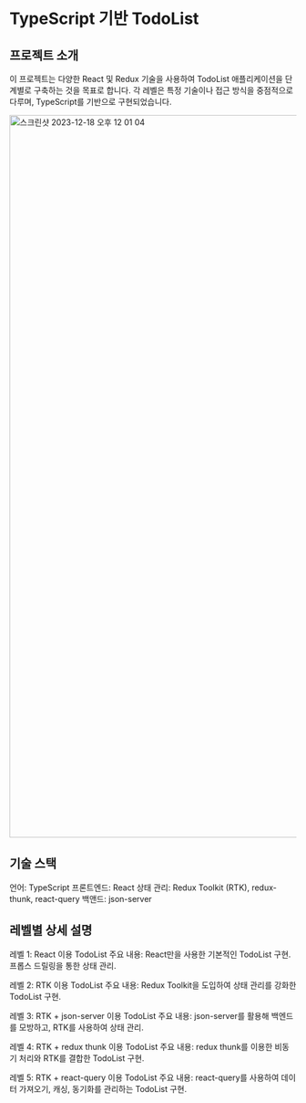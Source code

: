 # TypeScript 기반 TodoList #
## 프로젝트 소개 ##
이 프로젝트는 다양한 React 및 Redux 기술을 사용하여 TodoList 애플리케이션을 단계별로 구축하는 것을 목표로 합니다. 각 레벨은 특정 기술이나 접근 방식을 중점적으로 다루며, TypeScript를 기반으로 구현되었습니다.

<img width="1266" alt="스크린샷 2023-12-18 오후 12 01 04" src="https://github.com/Solyi-Park/TypeScript-ASSIGNMENT/assets/121113217/0c46c8bb-05b2-4a4b-b8f7-7b00efd31afc">

## 기술 스택 ##
언어: TypeScript
프론트엔드: React
상태 관리: Redux Toolkit (RTK), redux-thunk, react-query
백앤드: json-server

## 레벨별 상세 설명 ##
레벨 1: React 이용 TodoList
주요 내용: React만을 사용한 기본적인 TodoList 구현. 프롭스 드릴링을 통한 상태 관리.

레벨 2: RTK 이용 TodoList
주요 내용: Redux Toolkit을 도입하여 상태 관리를 강화한 TodoList 구현.

레벨 3: RTK + json-server 이용 TodoList
주요 내용: json-server를 활용해 백엔드를 모방하고, RTK를 사용하여 상태 관리.

레벨 4: RTK + redux thunk 이용 TodoList
주요 내용: redux thunk를 이용한 비동기 처리와 RTK를 결합한 TodoList 구현.

레벨 5: RTK + react-query 이용 TodoList
주요 내용: react-query를 사용하여 데이터 가져오기, 캐싱, 동기화를 관리하는 TodoList 구현.
